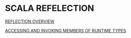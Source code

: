 # SCALA REFELECTION

[REFLECTION OVERVIEW](https://docs.scala-lang.org/overviews/reflection/overview.html)

[ACCESSING AND INVOKING MEMBERS OF RUNTIME TYPES](https://docs.scala-lang.org/overviews/reflection/overview.html#accessing-and-invoking-members-of-runtime-types)